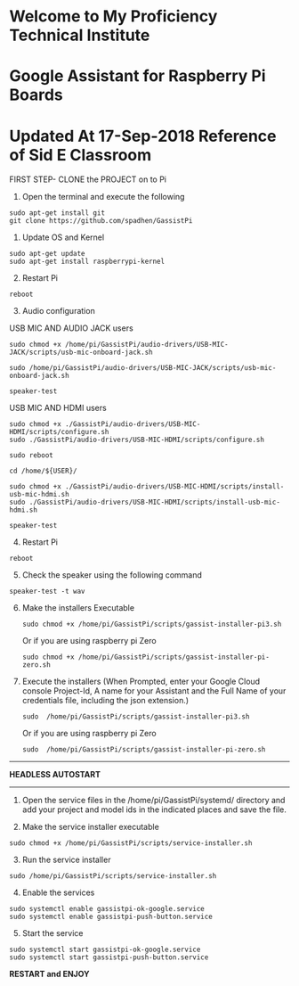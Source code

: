 # Welcome to My Proficiency Technical Institute

# Google Assistant for Raspberry Pi Boards  

# Updated At 17-Sep-2018   Reference of Sid E Classroom


FIRST STEP- CLONE the PROJECT on to Pi

1. Open the terminal and execute the following


```
sudo apt-get install git  
git clone https://github.com/spadhen/GassistPi    
```

1. Update OS and Kernel    

```
sudo apt-get update  
sudo apt-get install raspberrypi-kernel  
```
2. Restart Pi

```
reboot
```

3. Audio configuration


  USB MIC AND AUDIO JACK users  
  ```  
  sudo chmod +x /home/pi/GassistPi/audio-drivers/USB-MIC-JACK/scripts/usb-mic-onboard-jack.sh  
  
  sudo /home/pi/GassistPi/audio-drivers/USB-MIC-JACK/scripts/usb-mic-onboard-jack.sh  
  
  speaker-test  
  ```
  
  USB MIC AND HDMI users  
  ```  
  sudo chmod +x ./GassistPi/audio-drivers/USB-MIC-HDMI/scripts/configure.sh  
  sudo ./GassistPi/audio-drivers/USB-MIC-HDMI/scripts/configure.sh  
  
  sudo reboot  
  
  cd /home/${USER}/  
  
  sudo chmod +x ./GassistPi/audio-drivers/USB-MIC-HDMI/scripts/install-usb-mic-hdmi.sh  
  sudo ./GassistPi/audio-drivers/USB-MIC-HDMI/scripts/install-usb-mic-hdmi.sh  
  
  speaker-test  
  ```

4. Restart Pi

```
reboot
```

5. Check the speaker using the following command    

```
speaker-test -t wav  
```  

6. Make the installers Executable  

	```
	sudo chmod +x /home/pi/GassistPi/scripts/gassist-installer-pi3.sh
	
	```
	Or if you are using raspberry pi Zero
	```
	sudo chmod +x /home/pi/GassistPi/scripts/gassist-installer-pi-zero.sh

	```
7. Execute the installers (When Prompted, enter your Google Cloud console Project-Id, A name for your Assistant and the Full Name of your credentials file, including the json extension.)  
	```
	sudo  /home/pi/GassistPi/scripts/gassist-installer-pi3.sh  
	
	```
	Or if you are using raspberry pi Zero
	```
	sudo  /home/pi/GassistPi/scripts/gassist-installer-pi-zero.sh  

	```
*************************************************  
 **HEADLESS AUTOSTART**  
*************************************************  
1. Open the service files in the /home/pi/GassistPi/systemd/ directory and add your project and model ids in the indicated places and save the file.

2. Make the service installer executable  

```
sudo chmod +x /home/pi/GassistPi/scripts/service-installer.sh
```  

3. Run the service installer  

```
sudo /home/pi/GassistPi/scripts/service-installer.sh    
```  

4. Enable the services  
```
sudo systemctl enable gassistpi-ok-google.service  
sudo systemctl enable gassistpi-push-button.service
```  

5. Start the service  
```
sudo systemctl start gassistpi-ok-google.service  
sudo systemctl start gassistpi-push-button.service
```  

**RESTART and ENJOY**  
